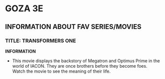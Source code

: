 # GOZA 3E
## INFORMATION ABOUT FAV SERIES/MOVIES
### TITLE: TRANSFORMERS ONE

**INFORMATION**
- This movie displays the backstory of Megatron and Optimus Prime in the world of IACON. They are once brothers before they become foes. Watch the movie to see the meaning of their life.
